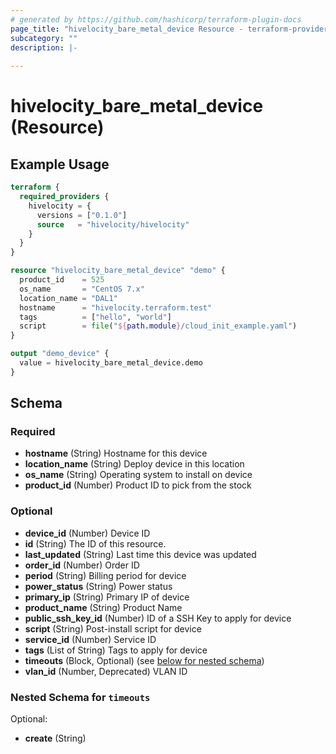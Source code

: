 ```yaml
---
# generated by https://github.com/hashicorp/terraform-plugin-docs
page_title: "hivelocity_bare_metal_device Resource - terraform-provider-hivelocity"
subcategory: ""
description: |-
  
---
```


# hivelocity_bare_metal_device (Resource)



## Example Usage

```terraform
terraform {
  required_providers {
    hivelocity = {
      versions = ["0.1.0"]
      source   = "hivelocity/hivelocity"
    }
  }
}

resource "hivelocity_bare_metal_device" "demo" {
  product_id    = 525
  os_name       = "CentOS 7.x"
  location_name = "DAL1"
  hostname      = "hivelocity.terraform.test"
  tags          = ["hello", "world"]
  script        = file("${path.module}/cloud_init_example.yaml")
}

output "demo_device" {
  value = hivelocity_bare_metal_device.demo
}
```

<!-- schema generated by tfplugindocs -->
## Schema

### Required

- **hostname** (String) Hostname for this device
- **location_name** (String) Deploy device in this location
- **os_name** (String) Operating system to install on device
- **product_id** (Number) Product ID to pick from the stock

### Optional

- **device_id** (Number) Device ID
- **id** (String) The ID of this resource.
- **last_updated** (String) Last time this device was updated
- **order_id** (Number) Order ID
- **period** (String) Billing period for device
- **power_status** (String) Power status
- **primary_ip** (String) Primary IP of device
- **product_name** (String) Product Name
- **public_ssh_key_id** (Number) ID of a SSH Key to apply for device
- **script** (String) Post-install script for device
- **service_id** (Number) Service ID
- **tags** (List of String) Tags to apply for device
- **timeouts** (Block, Optional) (see [below for nested schema](#nestedblock--timeouts))
- **vlan_id** (Number, Deprecated) VLAN ID

<a id="nestedblock--timeouts"></a>
### Nested Schema for `timeouts`

Optional:

- **create** (String)


